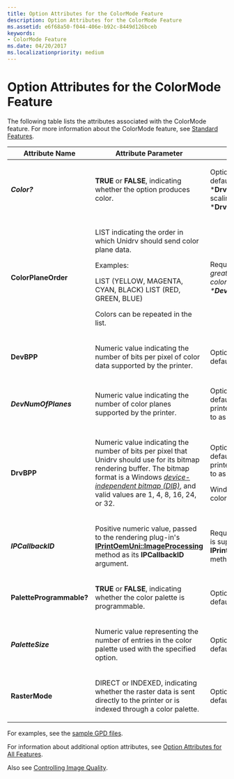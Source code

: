 ```yaml
---
title: Option Attributes for the ColorMode Feature
description: Option Attributes for the ColorMode Feature
ms.assetid: e6f68a50-f044-406e-b92c-8449d126bceb
keywords:
- ColorMode Feature
ms.date: 04/20/2017
ms.localizationpriority: medium
---
```


# Option Attributes for the ColorMode Feature





The following table lists the attributes associated with the ColorMode feature. For more information about the ColorMode feature, see [Standard Features](standard-features.md).

<table>
<colgroup>
<col width="33%" />
<col width="33%" />
<col width="33%" />
</colgroup>
<thead>
<tr class="header">
<th>Attribute Name</th>
<th>Attribute Parameter</th>
<th>Comments</th>
</tr>
</thead>
<tbody>
<tr class="odd">
<td><p><em><strong>Color?</strong></p></td>
<td><p><strong>TRUE</strong> or <strong>FALSE</strong>, indicating whether the option produces color.</p></td>
<td><p>Optional. If not specified, the default value is <strong>TRUE</strong> for *<strong>DrvBPP</strong> &gt; 1. To create gray scaling, set to <strong>FALSE</strong> with *<strong>DrvBPP</strong> &gt; 1.</p></td>
</tr>
<tr class="even">
<td><p></em><strong>ColorPlaneOrder</strong></p></td>
<td><p>LIST indicating the order in which Unidrv should send color plane data.</p>
<p>Examples:</p>
LIST (YELLOW, MAGENTA, CYAN, BLACK)
LIST (RED, GREEN, BLUE)
<p>Colors can be repeated in the list.</p></td>
<td><p>Required if <em><strong>DevNumOfPlanes</strong> is greater than 1. The number of colors specified must equal *<strong>DevNumOfPlanes</strong>.</p></td>
</tr>
<tr class="odd">
<td><p></em><strong>DevBPP</strong></p></td>
<td><p>Numeric value indicating the number of bits per pixel of color data supported by the printer.</p></td>
<td><p>Optional. If not specified, the default value is 1.</p></td>
</tr>
<tr class="even">
<td><p><em><strong>DevNumOfPlanes</strong></p></td>
<td><p>Numeric value indicating the number of color planes supported by the printer.</p></td>
<td><p>Optional. If not specified, the default value is 1. (For color printers, a value of 1 is referred to as pixel mode.)</p></td>
</tr>
<tr class="odd">
<td><p></em><strong>DrvBPP</strong></p></td>
<td><p>Numeric value indicating the number of bits per pixel that Unidrv should use for its bitmap rendering buffer. The bitmap format is a Windows <a href="https://docs.microsoft.com/windows-hardware/drivers/#wdkgloss-device-independent-bitmap--dib-" data-raw-source="&lt;em&gt;device-independent bitmap (DIB)&lt;/em&gt;"><em>device-independent bitmap (DIB)</em></a>, and valid values are 1, 4, 8, 16, 24, or 32.</p></td>
<td><p>Optional. If not specified, the default value is 1. (For color printers, a value of 1 is referred to as "planar mode".)</p>
<p>Windows DIBs always use one color plane.</p></td>
</tr>
<tr class="even">
<td><p><em><strong>IPCallbackID</strong></p></td>
<td><p>Positive numeric value, passed to the rendering plug-in's <a href="https://docs.microsoft.com/windows-hardware/drivers/ddi/prcomoem/nf-prcomoem-iprintoemuni-imageprocessing" data-raw-source="[&lt;strong&gt;IPrintOemUni::ImageProcessing&lt;/strong&gt;](/windows-hardware/drivers/ddi/prcomoem/nf-prcomoem-iprintoemuni-imageprocessing)"><strong>IPrintOemUni::ImageProcessing</strong></a> method as its <strong>IPCallbackID</strong> argument.</p></td>
<td><p>Required if a <a href="rendering-plug-ins.md" data-raw-source="[rendering plug-in](rendering-plug-ins.md)">rendering plug-in</a> is supplied that contains an <strong>IPrintOemUni::ImageProcessing</strong> method.</p></td>
</tr>
<tr class="odd">
<td><p></em><strong>PaletteProgrammable?</strong></p></td>
<td><p><strong>TRUE</strong> or <strong>FALSE</strong>, indicating whether the color palette is programmable.</p></td>
<td><p>Optional. If not specified, the default value is <strong>FALSE</strong>.</p></td>
</tr>
<tr class="even">
<td><p><em><strong>PaletteSize</strong></p></td>
<td><p>Numeric value representing the number of entries in the color palette used with the specified option.</p></td>
<td><p>Optional. If not specified, the default value is 2.</p></td>
</tr>
<tr class="odd">
<td><p></em><strong>RasterMode</strong></p></td>
<td><p>DIRECT or INDEXED, indicating whether the raster data is sent directly to the printer or is indexed through a color palette.</p></td>
<td><p>Optional. If not specified, the default value is INDEXED.</p></td>
</tr>
</tbody>
</table>

 

For examples, see the [sample GPD files](sample-gpd-files.md).

For information about additional option attributes, see [Option Attributes for All Features](option-attributes-for-all-features.md).

Also see [Controlling Image Quality](controlling-image-quality.md).

 

